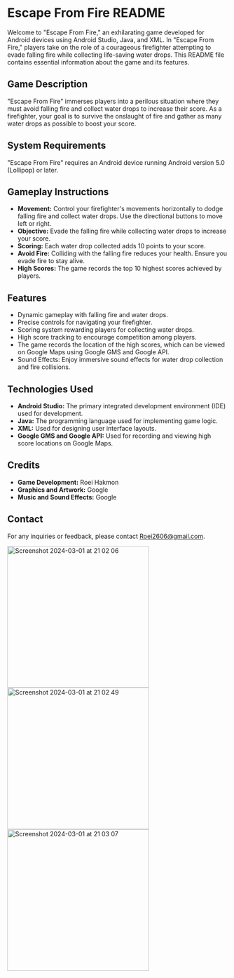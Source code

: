 # Escape From Fire README

Welcome to "Escape From Fire," an exhilarating game developed for Android devices using Android Studio, Java, and XML. In "Escape From Fire," players take on the role of a courageous firefighter attempting to evade falling fire while collecting life-saving water drops. This README file contains essential information about the game and its features.

## Game Description

"Escape From Fire" immerses players into a perilous situation where they must avoid falling fire and collect water drops to increase their score. As a firefighter, your goal is to survive the onslaught of fire and gather as many water drops as possible to boost your score.

## System Requirements

"Escape From Fire" requires an Android device running Android version 5.0 (Lollipop) or later.

## Gameplay Instructions

- **Movement:** Control your firefighter's movements horizontally to dodge falling fire and collect water drops. Use the directional buttons to move left or right.
- **Objective:** Evade the falling fire while collecting water drops to increase your score.
- **Scoring:** Each water drop collected adds 10 points to your score.
- **Avoid Fire:** Colliding with the falling fire reduces your health. Ensure you evade fire to stay alive.
- **High Scores:** The game records the top 10 highest scores achieved by players.

## Features

- Dynamic gameplay with falling fire and water drops.
- Precise controls for navigating your firefighter.
- Scoring system rewarding players for collecting water drops.
- High score tracking to encourage competition among players.
- The game records the location of the high scores, which can be viewed on Google Maps using Google GMS and Google API.
- Sound Effects: Enjoy immersive sound effects for water drop collection and fire collisions.

## Technologies Used

- **Android Studio:** The primary integrated development environment (IDE) used for development.
- **Java:** The programming language used for implementing game logic.
- **XML:** Used for designing user interface layouts.
- **Google GMS and Google API:** Used for recording and viewing high score locations on Google Maps.

## Credits

- **Game Development:** Roei Hakmon
- **Graphics and Artwork:** Google
- **Music and Sound Effects:** Google

## Contact

For any inquiries or feedback, please contact Roei2606@gmail.com.

<img width="323" alt="Screenshot 2024-03-01 at 21 02 06" src="https://github.com/Roei2606/206387128_10357_task1/assets/159260552/06b6eb40-ef85-42fa-b35a-45ba5776e9bc">
<img width="323" alt="Screenshot 2024-03-01 at 21 02 49" src="https://github.com/Roei2606/206387128_10357_task1/assets/159260552/55098261-eda6-4916-89b3-44ce7a41a8f0">
<img width="323" alt="Screenshot 2024-03-01 at 21 03 07" src="https://github.com/Roei2606/206387128_10357_task1/assets/159260552/4c6f6173-7fd2-438d-a323-b0ad67a5573d">

                
